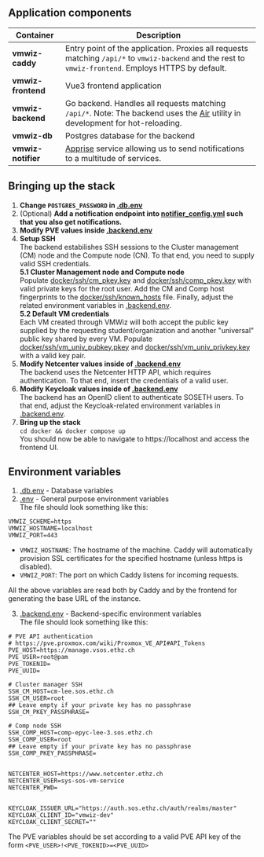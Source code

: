 





## Application components
| Container | Description |
| --- | ----------- |
| **vmwiz-caddy** | Entry point of the application. Proxies all requests matching `/api/*` to `vmwiz-backend` and the rest to `vmwiz-frontend`. Employs HTTPS by default. |
| **vmwiz-frontend** | Vue3 frontend application |
| **vmwiz-backend** | Go backend. Handles all requests matching `/api/*`. Note: The backend uses the [Air](https://github.com/air-verse/air) utility in development for hot-reloading. |
| **vmwiz-db** | Postgres database for the backend |
| **vmwiz-notifier** | [Apprise](https://github.com/caronc/apprise) service allowing us to send notifications to a multitude of services.


## Bringing up the stack
1. **Change `POSTGRES_PASSWORD` in [.db.env](/.db.env)**
2. (Optional) **Add a notification endpoint into [notifier_config.yml](/docker/notifier_config.yml) such that you also get notifications.**
3. **Modify PVE values inside [.backend.env](.backend.env)**
4. **Setup SSH**\
The backend estabilishes SSH sessions to the Cluster management (CM) node and the Compute node (CN). To that end, you need to supply valid SSH credentials.\
  **5.1 Cluster Management node and Compute node**\
  Populate [docker/ssh/cm_pkey.key](docker/ssh/cm_pkey.key) and [docker/ssh/comp_pkey.key](docker/ssh/comp_pkey.key) with valid private keys for the root user.
  Add the CM and Comp host fingerprints to the [docker/ssh/known_hosts](docker/ssh/known_hosts) file. Finally, adjust the related environment variables in [.backend.env](.backend.env).\
  **5.2 Default VM credentials**\
  Each VM created through VMWiz will both accept the public key supplied by the requesting student/organization and another "universal" public key shared by every VM.
  Populate [docker/ssh/vm_univ_pubkey.pkey](docker/ssh/vm_univ_pubkey.pkey) and [docker/ssh/vm_univ_privkey.key](docker/ssh/vm_univ_privkey.pkey) with a valid key pair.
5. **Modify Netcenter values inside of [.backend.env](.backend.env)**\
The backend uses the Netcenter HTTP API, which requires authentication. To that end, insert the credentials of a valid user. 
6. **Modify Keycloak values inside of [.backend.env](.backend.env)**\
The backend has an OpenID client to authenticate SOSETH users. To that end, adjust the Keycloak-related environment variables in [.backend.env](.backend.env).
7. **Bring up the stack**\
`cd docker && docker compose up`\
You should now be able to navigate to https://localhost and access the frontend UI.

## Environment variables
1. [.db.env](/.db.env) - Database variables
2. [.env](.env) - General purpose environment variables\
The file should look something like this:
```env
VMWIZ_SCHEME=https
VMWIZ_HOSTNAME=localhost
VMWIZ_PORT=443
```
- `VMWIZ_HOSTNAME`: The hostname of the machine. Caddy will automatically provision SSL certificates for the specified hostname (unless https is disabled).
- `VMWIZ_PORT`: The port on which Caddy listens for incoming requests.

All the above variables are read both by Caddy and by the frontend for generating the base URL of the instance.

3. [.backend.env](.backend.env) - Backend-specific environment variables\
The file should look something like this:
```env
# PVE API authentication
# https://pve.proxmox.com/wiki/Proxmox_VE_API#API_Tokens
PVE_HOST=https://manage.vsos.ethz.ch
PVE_USER=root@pam
PVE_TOKENID=
PVE_UUID=

# Cluster manager SSH
SSH_CM_HOST=cm-lee.sos.ethz.ch 
SSH_CM_USER=root
## Leave empty if your private key has no passphrase
SSH_CM_PKEY_PASSPHRASE=

# Comp node SSH
SSH_COMP_HOST=comp-epyc-lee-3.sos.ethz.ch
SSH_COMP_USER=root
## Leave empty if your private key has no passphrase
SSH_COMP_PKEY_PASSPHRASE=


NETCENTER_HOST=https://www.netcenter.ethz.ch
NETCENTER_USER=sys-sos-vm-service
NETCENTER_PWD=


KEYCLOAK_ISSUER_URL="https://auth.sos.ethz.ch/auth/realms/master"
KEYCLOAK_CLIENT_ID="vmwiz-dev"
KEYCLOAK_CLIENT_SECRET=""
```

The PVE variables should be set according to a valid PVE API key of the form `<PVE_USER>!<PVE_TOKENID>=<PVE_UUID>`
